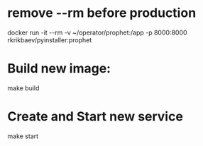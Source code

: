 # remove --rm before production

docker run -it --rm -v ~/operator/prophet:/app -p 8000:8000 rkrikbaev/pyinstaller:prophet

#


# Build new image:

make build

# Create and Start new service

make start
